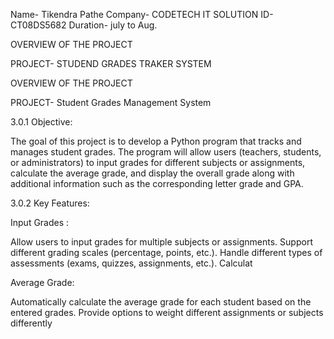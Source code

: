 Name- Tikendra Pathe Company- CODETECH IT SOLUTION ID- CT08DS5682 Duration- july to Aug.

OVERVIEW OF THE PROJECT

PROJECT- STUDEND GRADES TRAKER SYSTEM

OVERVIEW OF THE PROJECT

PROJECT-  Student Grades Management System

3.0.1 Objective:

The goal of this project is to develop a Python program that tracks and manages student grades. The
program will allow users (teachers, students, or administrators) to input grades for different subjects or
assignments, calculate the average grade, and display the overall grade along with additional information
such as the corresponding letter grade and GPA.

3.0.2 Key Features:

Input Grades :

Allow users to input grades for multiple subjects or assignments. Support different grading scales (percentage, points, etc.). Handle different types of assessments (exams, quizzes, assignments, etc.). Calculat

Average Grade:

Automatically calculate the average grade for each student based on the entered
grades. Provide options to weight different assignments or subjects differently
